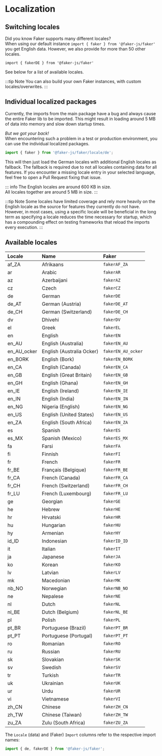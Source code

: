 # Localization

## Switching locales

Did you know Faker supports many different locales?  
When using our default instance `import { faker } from '@faker-js/faker'` you get English data.
However, we also provide for more than 50 other locales.

`import { fakerDE } from '@faker-js/faker'`

See below for a list of available locales.

:::tip Note
You can also build your own Faker instances, with custom locales/overwrites.
:::

## Individual localized packages

Currently, the imports from the main package have a bug and always cause the entire Faker lib to be imported.
This might result in loading around 5 MB of data into memory and slow down startup times.

_But we got your back!_  
When encountering such a problem in a test or production environment, you can use the individual localized packages.

```ts
import { faker } from '@faker-js/faker/locale/de';
```

This will then just load the German locales with additional English locales as fallback. The fallback is required due to not all locales containing data for all features. If you encounter a missing locale entry in your selected language, feel free to open a Pull Request fixing that issue.

::: info
The English locales are around 600 KB in size.  
All locales together are around 5 MB in size.
:::

:::tip Note
Some locales have limited coverage and rely more heavily on the English locale as the source for features they currently do not have.
However, in most cases, using a specific locale will be beneficial in the long term as specifying a locale reduces the time necessary for startup, which has a compounding effect on testing frameworks that reload the imports every execution.
:::

## Available locales

<!-- LOCALES-AUTO-GENERATED-START -->

<!-- Run 'pnpm run generate:locales' to update. -->

| Locale      | Name                      | Faker              |
| :---------- | :------------------------ | :----------------- |
| af_ZA       | Afrikaans                 | `fakerAF_ZA`       |
| ar          | Arabic                    | `fakerAR`          |
| az          | Azerbaijani               | `fakerAZ`          |
| cz          | Czech                     | `fakerCZ`          |
| de          | German                    | `fakerDE`          |
| de_AT       | German (Austria)          | `fakerDE_AT`       |
| de_CH       | German (Switzerland)      | `fakerDE_CH`       |
| dv          | Dhivehi                   | `fakerDV`          |
| el          | Greek                     | `fakerEL`          |
| en          | English                   | `fakerEN`          |
| en_AU       | English (Australia)       | `fakerEN_AU`       |
| en_AU_ocker | English (Australia Ocker) | `fakerEN_AU_ocker` |
| en_BORK     | English (Bork)            | `fakerEN_BORK`     |
| en_CA       | English (Canada)          | `fakerEN_CA`       |
| en_GB       | English (Great Britain)   | `fakerEN_GB`       |
| en_GH       | English (Ghana)           | `fakerEN_GH`       |
| en_IE       | English (Ireland)         | `fakerEN_IE`       |
| en_IN       | English (India)           | `fakerEN_IN`       |
| en_NG       | Nigeria (English)         | `fakerEN_NG`       |
| en_US       | English (United States)   | `fakerEN_US`       |
| en_ZA       | English (South Africa)    | `fakerEN_ZA`       |
| es          | Spanish                   | `fakerES`          |
| es_MX       | Spanish (Mexico)          | `fakerES_MX`       |
| fa          | Farsi                     | `fakerFA`          |
| fi          | Finnish                   | `fakerFI`          |
| fr          | French                    | `fakerFR`          |
| fr_BE       | Français (Belgique)       | `fakerFR_BE`       |
| fr_CA       | French (Canada)           | `fakerFR_CA`       |
| fr_CH       | French (Switzerland)      | `fakerFR_CH`       |
| fr_LU       | French (Luxembourg)       | `fakerFR_LU`       |
| ge          | Georgian                  | `fakerGE`          |
| he          | Hebrew                    | `fakerHE`          |
| hr          | Hrvatski                  | `fakerHR`          |
| hu          | Hungarian                 | `fakerHU`          |
| hy          | Armenian                  | `fakerHY`          |
| id_ID       | Indonesian                | `fakerID_ID`       |
| it          | Italian                   | `fakerIT`          |
| ja          | Japanese                  | `fakerJA`          |
| ko          | Korean                    | `fakerKO`          |
| lv          | Latvian                   | `fakerLV`          |
| mk          | Macedonian                | `fakerMK`          |
| nb_NO       | Norwegian                 | `fakerNB_NO`       |
| ne          | Nepalese                  | `fakerNE`          |
| nl          | Dutch                     | `fakerNL`          |
| nl_BE       | Dutch (Belgium)           | `fakerNL_BE`       |
| pl          | Polish                    | `fakerPL`          |
| pt_BR       | Portuguese (Brazil)       | `fakerPT_BR`       |
| pt_PT       | Portuguese (Portugal)     | `fakerPT_PT`       |
| ro          | Romanian                  | `fakerRO`          |
| ru          | Russian                   | `fakerRU`          |
| sk          | Slovakian                 | `fakerSK`          |
| sv          | Swedish                   | `fakerSV`          |
| tr          | Turkish                   | `fakerTR`          |
| uk          | Ukrainian                 | `fakerUK`          |
| ur          | Urdu                      | `fakerUR`          |
| vi          | Vietnamese                | `fakerVI`          |
| zh_CN       | Chinese                   | `fakerZH_CN`       |
| zh_TW       | Chinese (Taiwan)          | `fakerZH_TW`       |
| zu_ZA       | Zulu (South Africa)       | `fakerZU_ZA`       |

<!-- LOCALES-AUTO-GENERATED-END -->

The `Locale` (data) and (Faker) `Import` columns refer to the respective import names:

```ts
import { de, fakerDE } from '@faker-js/faker';
```
